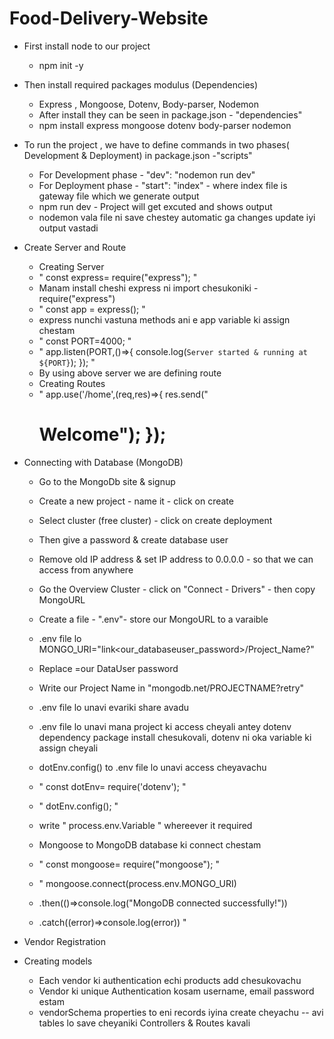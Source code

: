 # Food-Delivery-Website
- First install node to our project
  - npm init -y
- Then install required packages modulus (Dependencies) 
  - Express , Mongoose, Dotenv, Body-parser, Nodemon  
  - After install they can be seen in package.json - "dependencies"
  - npm install express mongoose dotenv body-parser nodemon

- To run the project , we have to define commands in two phases( Development & Deployment) in package.json -"scripts"
  - For Development phase - "dev": "nodemon run dev"
  - For Deployment phase - "start": "index" - where index file is gateway file which we generate output
  - npm run dev - Project will get excuted and shows output
  - nodemon vala file ni save chestey automatic ga changes update iyi output vastadi

- Create Server and Route
  - Creating Server 
  - " const express= require("express"); "
  - Manam install cheshi express ni import chesukoniki - require("express")
  - " const app = express(); "
  - express nunchi vastuna methods ani e app variable ki assign chestam
  - " const PORT=4000; "
  - " app.listen(PORT,()=>{
    console.log(`Server started & running at ${PORT}`);
    }); "
  - By using above server we are defining route
  - Creating Routes
  - " app.use('/home',(req,res)=>{
    res.send("<h1> Welcome");
    }); 

- Connecting with Database (MongoDB)
  - Go to the MongoDb site & signup
  - Create a new project - name it - click on create
  - Select cluster (free cluster) - click on create deployment
  - Then give a password & create database user
  - Remove old IP address & set IP address to 0.0.0.0 - so that we can access from anywhere
  - Go the Overview Cluster - click on "Connect - Drivers" - then copy MongoURL
  - Create a file - ".env"- store our MongoURL to a varaible
  - .env file lo MONGO_URI="link<our_databaseuser_password>/Project_Name?" 
  - Replace <password>=our DataUser password
  - Write our Project Name in "mongodb.net/PROJECTNAME?retry"
  - .env file lo unavi evariki share avadu
  - .env file lo unavi mana project ki access cheyali antey dotenv dependency package install chesukovali, dotenv ni oka variable ki assign cheyali
  - dotEnv.config() to .env file lo unavi access cheyavachu
  - " const dotEnv= require('dotenv'); "
  - " dotEnv.config(); "

  - write " process.env.Variable " whereever it required
  - Mongoose to MongoDB database ki connect chestam
  - " const mongoose= require("mongoose"); "
  - " mongoose.connect(process.env.MONGO_URI)
  - .then(()=>console.log("MongoDB connected successfully!"))
  - .catch((error)=>console.log(error)) "

- Vendor Registration
- Creating models
  -  Each vendor ki authentication echi products add chesukovachu
  - Vendor ki unique Authentication kosam username, email password estam
  - vendorSchema properties to eni records iyina create cheyachu -- avi tables lo save cheyaniki Controllers & Routes kavali